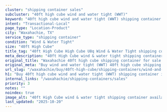 ```yaml
---
cluster: "shipping container sales"
subcluster: "40ft high cube wind and water tight (WWT)"
keyword: "40ft high cube wind and water tight (WWT) shipping container for sale Waxahachie, TX"
intent: "Transactional-Local"
page_type: "Location-Product"
city: "Waxahachie, TX"
service_type: "shipping container"
condition: "Wind & Water Tight"
size: "40ft High Cube"
title_tag: "40ft High Cube High Cube U8q Wind & Water Tight shipping container Sales in Waxahachie | LC Container"
meta_description: "40ft High Cube wind & water tight shipping container sales in Waxahachie. High cube containers with extra height. Fast delivery, competitive pricing. Serving shipping containers area. Quote ID: QLP. Call (214) 524-4168 for your free quote today."
original_title: "Waxahachie 40ft high cube shipping container for sale | LC"
original_meta: "Buy wind and water tight (WWT) 40ft high cube shipping container sale with local delivery in Waxahachie, TX. LC Container — local Since 2003. Request a fast quote today."
url_slug: "/waxahachie/buy/40ft-high-cube/shipping-containers/wind-and-water-tight-wwt"
h1: "Buy 40ft high cube wind and water tight (WWT) shipping container in Waxahachie"
internal_links: "/waxahachie/shipping-containers/sales"
priority: 3
notes: ""
noindex: true
image_alt: "40ft High Cube wind & water tight shipping container available for delivery in Waxahachie"
last_updated: "2025-10-20"
---
```


<!-- TODO: Add unique city/inventory copy, images, and internal links here. -->
